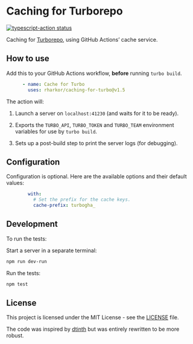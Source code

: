 # Caching for Turborepo

[![typescript-action status](https://github.com/rharkor/caching-for-turbo/workflows/ci/badge.svg)](https://github.com/rharkor/caching-for-turbo/actions)

Caching for [Turborepo](https://turbo.build/repo/), using GitHub Actions’ cache
service.

## How to use

Add this to your GitHub Actions workflow, **before** running `turbo build`.

<!-- prettier-ignore -->
```yaml
      - name: Cache for Turbo
        uses: rharkor/caching-for-turbo@v1.5
```

The action will:

1. Launch a server on `localhost:41230` (and waits for it to be ready).

2. Exports the `TURBO_API`, `TURBO_TOKEN` and `TURBO_TEAM` environment variables
   for use by `turbo build`.

3. Sets up a post-build step to print the server logs (for debugging).

## Configuration

Configuration is optional. Here are the available options and their default
values:

<!-- prettier-ignore -->
```yaml
        with:
          # Set the prefix for the cache keys.
          cache-prefix: turbogha_
```

## Development

To run the tests:

Start a server in a separate terminal:

```bash
npm run dev-run
```

Run the tests:

```bash
npm test
```

## License

This project is licensed under the MIT License - see the [LICENSE](LICENSE)
file.

The code was inspired by
[dtinth](https://github.com/dtinth/setup-github-actions-caching-for-turbo/actions)
but was entirely rewritten to be more robust.

